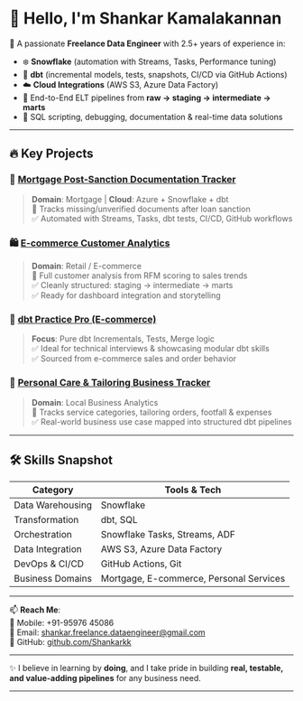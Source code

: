 # 👋 Hello, I'm Shankar Kamalakannan

🎯 A passionate **Freelance Data Engineer** with 2.5+ years of experience in:

- ❄️ **Snowflake** (automation with Streams, Tasks, Performance tuning)
- 🧱 **dbt** (incremental models, tests, snapshots, CI/CD via GitHub Actions)
- ☁️ **Cloud Integrations** (AWS S3, Azure Data Factory)
- 🔄 End-to-End ELT pipelines from **raw → staging → intermediate → marts**
- 🧠 SQL scripting, debugging, documentation & real-time data solutions

---

## 🔥 Key Projects

### 🏦 [Mortgage Post-Sanction Documentation Tracker](https://github.com/Shankarkk/mortgage-psdt)
> **Domain**: Mortgage | **Cloud**: Azure + Snowflake + dbt  
> 📌 Tracks missing/unverified documents after loan sanction  
> ✅ Automated with Streams, Tasks, dbt tests, CI/CD, GitHub workflows

### 🛍️ [E-commerce Customer Analytics](https://github.com/Shankarkk/E-commerce_analytics_project)
> **Domain**: Retail / E-commerce  
> 📌 Full customer analysis from RFM scoring to sales trends  
> ✅ Cleanly structured: staging → intermediate → marts  
> ✅ Ready for dashboard integration and storytelling

### 🧪 [dbt Practice Pro (E-commerce)](https://github.com/Shankarkk/dbt_practice_pro)
> **Focus**: Pure dbt Incrementals, Tests, Merge logic  
> ✅ Ideal for technical interviews & showcasing modular dbt skills  
> ✅ Sourced from e-commerce sales and order behavior

### 💄 [Personal Care & Tailoring Business Tracker](https://github.com/Shankarkk/Personnel_care-tailoring_business)
> **Domain**: Local Business Analytics  
> 📌 Tracks service categories, tailoring orders, footfall & expenses  
> ✅ Real-world business use case mapped into structured dbt pipelines

---

## 🛠️ Skills Snapshot

| Category            | Tools & Tech                           |
|---------------------|----------------------------------------|
| Data Warehousing    | Snowflake                              |
| Transformation      | dbt, SQL                               |
| Orchestration       | Snowflake Tasks, Streams, ADF          |
| Data Integration    | AWS S3, Azure Data Factory             |
| DevOps & CI/CD      | GitHub Actions, Git                    |
| Business Domains    | Mortgage, E-commerce, Personal Services|

---

📫 **Reach Me**:  
📱 Mobile: +91-95976 45086  
📧 Email: shankar.freelance.dataengineer@gmail.com  
🔗 GitHub: [github.com/Shankarkk](https://github.com/Shankarkk)

---

✨ I believe in learning by **doing**, and I take pride in building **real, testable, and value-adding pipelines** for any business need.

---
